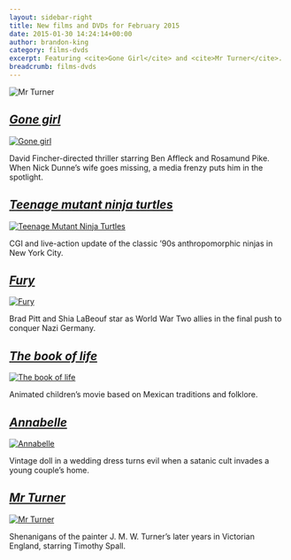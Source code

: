 ```yaml
---
layout: sidebar-right
title: New films and DVDs for February 2015
date: 2015-01-30 14:24:14+00:00
author: brandon-king
category: films-dvds
excerpt: Featuring <cite>Gone Girl</cite> and <cite>Mr Turner</cite>.
breadcrumb: films-dvds
---
```

![Mr Turner](/images/featured/featured-mr-turner.jpg)

## [<cite>Gone girl</cite>](http://suffolk.spydus.co.uk/cgi-bin/spydus.exe/ENQ/OPAC/BIBENQ/3340878?QRY=CTIBIB%3C%20IRN(47113565)&QRYTEXT=Gone%20girl%20%5Bvideorecording%5D)

[![Gone girl](/images/article/gone-girl.jpg)](http://suffolk.spydus.co.uk/cgi-bin/spydus.exe/ENQ/OPAC/BIBENQ/3340878?QRY=CTIBIB%3C%20IRN(47113565)&QRYTEXT=Gone%20girl%20%5Bvideorecording%5D)

David Fincher-directed thriller starring Ben Affleck and Rosamund Pike. When Nick Dunne&#8217;s wife goes missing, a media frenzy puts him in the spotlight.

## [ <cite>Teenage mutant ninja turtles</cite>](http://suffolk.spydus.co.uk/cgi-bin/spydus.exe/ENQ/OPAC/BIBENQ/3344940?QRY=CTIBIB%3C%20IRN(9989276)&QRYTEXT=Teenage%20mutant%20ninja%20turtles%20%5Bvideorecording%5D)

[![Teenage Mutant Ninja Turtles](/images/article/teenage-mutant-ninja-turtles.jpg)](http://suffolk.spydus.co.uk/cgi-bin/spydus.exe/ENQ/OPAC/BIBENQ/3344940?QRY=CTIBIB%3C%20IRN(9989276)&QRYTEXT=Teenage%20mutant%20ninja%20turtles%20%5Bvideorecording%5D)

CGI and live-action update of the classic &#8217;90s anthropomorphic ninjas in New York City.

## [<cite>Fury</cite>](http://suffolk.spydus.co.uk/cgi-bin/spydus.exe/ENQ/OPAC/BIBENQ/3350716?QRY=CTIBIB%3C%20IRN(24791503)&QRYTEXT=Fury%20%5Bvideorecording%5D)

[![Fury](/images/article/fury.jpg)](http://suffolk.spydus.co.uk/cgi-bin/spydus.exe/ENQ/OPAC/BIBENQ/3350716?QRY=CTIBIB%3C%20IRN(24791503)&QRYTEXT=Fury%20%5Bvideorecording%5D)

Brad Pitt and Shia LaBeouf star as World War Two allies in the final push to conquer Nazi Germany.

## [<cite>The book of life</cite>](http://suffolk.spydus.co.uk/cgi-bin/spydus.exe/ENQ/OPAC/BIBENQ/3352962?QRY=CTIBIB%3C%20IRN(5602785)&QRYTEXT=The%20book%20of%20life%20%5Bvideorecording%5D)

[![The book of life](/images/article/the-book-of-life.jpg)](http://suffolk.spydus.co.uk/cgi-bin/spydus.exe/ENQ/OPAC/BIBENQ/3352962?QRY=CTIBIB%3C%20IRN(5602785)&QRYTEXT=The%20book%20of%20life%20%5Bvideorecording%5D)

Animated children&#8217;s movie based on Mexican traditions and folklore.

## [<cite>Annabelle</cite>](http://suffolk.spydus.co.uk/cgi-bin/spydus.exe/ENQ/OPAC/BIBENQ/3354338?QRY=CTIBIB%3C%20IRN(45374208)&QRYTEXT=Annabelle%20%5Bvideorecording%5D)

[![Annabelle](/images/article/annabelle.jpg)](http://suffolk.spydus.co.uk/cgi-bin/spydus.exe/ENQ/OPAC/BIBENQ/3354338?QRY=CTIBIB%3C%20IRN(45374208)&QRYTEXT=Annabelle%20%5Bvideorecording%5D)

Vintage doll in a wedding dress turns evil when a satanic cult invades a young couple&#8217;s home.

## [<cite>Mr Turner</cite>](http://suffolk.spydus.co.uk/cgi-bin/spydus.exe/ENQ/OPAC/BIBENQ/3357071?QRY=CTIBIB%3C%20IRN(46865631)&QRYTEXT=Mr.%20Turner%20%5Bvideorecording%5D)

[![Mr Turner](/images/article/mr-turner.jpg)](http://suffolk.spydus.co.uk/cgi-bin/spydus.exe/ENQ/OPAC/BIBENQ/3357071?QRY=CTIBIB%3C%20IRN(46865631)&QRYTEXT=Mr.%20Turner%20%5Bvideorecording%5D)

Shenanigans of the painter J. M. W. Turner&#8217;s later years in Victorian England, starring Timothy Spall.
